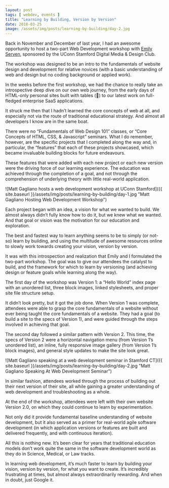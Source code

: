 ```yaml
---
layout: post
tags: [ webdev, events ]
title: "Learning by Building, Version by Version"
date: 2018-03-25
image: /assets/img/posts/learning-by-building/day-2.jpg
---
```


Back in November and December of last year, I had an awesome opportunity to host a two-part Web Development workshop with [Emily Serven](http://emilyserven.net), sponsored by the UConn Stamford Digital Media & Design Club.

The workshop was designed to be an intro to the fundamentals of website design and development for relative novices (with a basic understanding of web and design but no coding background or applied work).

In the weeks before the first workshop, we had the chance to really take an introspective deep dive on our own web journey, from the early days of HTML-only personal sites built with tables (🤮) to our latest work on full-fledged enterprise SaaS applications.

It struck me then that I hadn’t learned the core concepts of web at all, and especially not via the route of traditional educational strategy. And almost all developers I know are in the same boat.

There were no “Fundamentals of Web Design 101” classes, or “Core Concepts of HTML, CSS, & Javascript” seminars. What I do remember, however, are the specific projects that I completed along the way and, in particular, the “features” that each of these projects showcased, which became invaluable building blocks for future endeavours.

These features that were added with each new project or each new version were the driving force of our learning experience. The education was achieved through the completion of a goal, and not through the comprehension of underlying theory with little real-world application.

![Matt Gagliano hosts a web development workshop at UConn Stamford]({{ site.baseurl }}/assets/img/posts/learning-by-building/day-1.jpg "Matt Gagliano Hosting Web Development Workshop")

Each project began with an idea, a vision for what we wanted to build. We almost always didn’t fully know how to do it, but we knew what we wanted. And that goal or vision was the motivation for our education and exploration.

The best and fastest way to learn anything seems to be to simply (or not-so) learn by building, and using the multitude of awesome resources online to slowly work towards creating your vision, version by version.

It was with this introspection and realization that Emily and I formulated the two-part workshop. The goal was to give our attendees the catalyst to build, and the framework for which to learn by versioning (and achieving design or feature goals while learning along the way).

The first day of the workshop was Version 1: a “Hello World” index page with an unordered list, three block images, linked stylesheets, and proper site file structure setup.

It didn’t look pretty, but it got the job done. When Version 1 was complete, attendees were able to grasp the core fundamentals of a website without ever being taught the core fundamentals of a website. They had a goal (to build a site to the specs of Version 1), and were guided through the steps involved in achieving that goal.

The second day followed a similar pattern with Version 2. This time, the specs of Version 2 were a horizontal navigation menu (from Version 1’s unordered list), an inline, fully responsive image gallery (from Version 1’s block images), and general style updates to make the site look great.

![Matt Gagliano speaking at a web development seminar in Stamford CT]({{ site.baseurl }}/assets/img/posts/learning-by-building/day-2.jpg "Matt Gagliano Speaking At Web Development Seminar")

In similar fashion, attendees worked through the process of building out their next version of their site, all while gaining a greater understanding of web development and troubleshooting as a whole.

At the end of the workshop, attendees were left with their own website Version 2.0, on which they could continue to learn by experimentation.

Not only did it provide fundamental baseline understanding of website development, but it also served as a primer for real-world agile software development (in which application versions or features are built and delivered frequently, and with continuous iteration).

All this is nothing new. It’s been clear for years that traditional education models don’t work quite the same in the software development world as they do in Science, Medical, or Law tracks.

In learning web development, it’s much faster to learn by building your vision, version by version, for what you want to create. It’s incredibly frustrating at times, but almost always extraordinarily rewarding. And when in doubt, just Google it.
